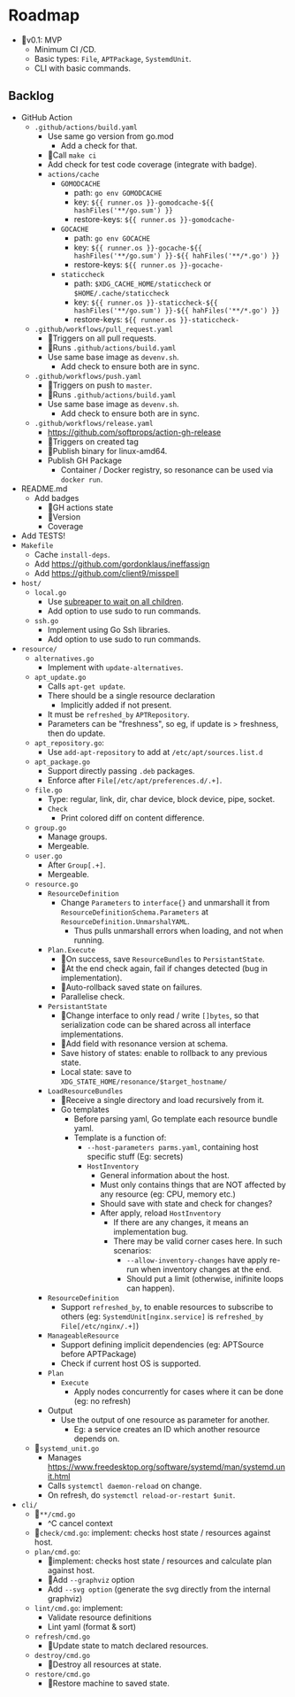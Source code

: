 # Roadmap

- 🥇v0.1: MVP
    - Minimum CI /CD.
    - Basic types: `File`, `APTPackage`, `SystemdUnit`.
    - CLI with basic commands.

## Backlog

- GitHub Action
    - `.github/actions/build.yaml`
        - Use same go version from go.mod
            - Add a check for that.
        - 🥇Call `make ci`
        - Add check for test code coverage (integrate with badge).
        - `actions/cache`
            - `GOMODCACHE`
                - path: `go env GOMODCACHE`
                - key: `${{ runner.os }}-gomodcache-${{ hashFiles('**/go.sum') }}`
                - restore-keys: `${{ runner.os }}-gomodcache-`
            - `GOCACHE`
                - path: `go env GOCACHE`
                - key: `${{ runner.os }}-gocache-${{ hashFiles('**/go.sum') }}-${{ hahFiles('**/*.go') }}`
                - restore-keys: `${{ runner.os }}-gocache-`
            - `staticcheck`
                - path: `$XDG_CACHE_HOME/staticcheck` or `$HOME/.cache/staticcheck`
                - key: `${{ runner.os }}-staticcheck-${{ hashFiles('**/go.sum') }}-${{ hahFiles('**/*.go') }}`
                - restore-keys: `${{ runner.os }}-staticcheck-`
    - `.github/workflows/pull_request.yaml`
        - 🥇Triggers on all pull requests.
        - 🥇Runs `.github/actions/build.yaml`
        - Use same base image as `devenv.sh`.
            - Add check to ensure both are in sync.
    - `.github/workflows/push.yaml`
        - 🥇Triggers on push to `master`.
        - 🥇Runs `.github/actions/build.yaml`
        - Use same base image as `devenv.sh`.
            - Add check to ensure both are in sync.
    - `.github/workflows/release.yaml`
        - https://github.com/softprops/action-gh-release
        - 🥇Triggers on created tag
        - 🥇Publish binary for linux-amd64.
        - Publish GH Package
            - Container / Docker registry, so resonance can be used via `docker run`.
- README.md
    - Add badges
      - 🥇GH actions state
      - 🥇Version
      - Coverage
- Add TESTS!
- `Makefile`
    - Cache `install-deps`.
    - Add https://github.com/gordonklaus/ineffassign
    - Add https://github.com/client9/misspell
- `host/`
    - `local.go`
        - Use [subreaper to wait on all children](https://github.com/fornellas/rrb/blob/main/runner/runner.go).
        - Add option to use sudo to run commands.
    - `ssh.go`
        - Implement using Go Ssh libraries.
        - Add option to use sudo to run commands.
- `resource/`
    - `alternatives.go`
        - Implement with `update-alternatives`.
    - `apt_update.go`
        - Calls `apt-get update`.
        - There should be a single resource declaration
            - Implicitly added if not present.
        - It must be `refreshed_by` `APTRepository`.
        - Parameters can be "freshness", so eg, if update is > freshness, then do update.
    - `apt_repository.go`:
        - Use `add-apt-repository` to add at `/etc/apt/sources.list.d`
    - `apt_package.go`
        - Support directly passing `.deb` packages.
        - Enforce after `File[/etc/apt/preferences.d/.+]`.
    - `file.go`
        - Type: regular, link, dir, char device, block device, pipe, socket.
        - `Check`
            - Print colored diff on content difference.
    - `group.go`
        - Manage groups.
        - Mergeable.
    - `user.go`
        - After `Group[.+]`.
        - Mergeable.
    - `resource.go`
        - `ResourceDefinition`
            - Change `Parameters` to `interface{}` and unmarshall it from `ResourceDefinitionSchema.Parameters` at `ResourceDefinition.UnmarshalYAML`.
                - Thus pulls unmarshall errors when loading, and not when running.
        - `Plan.Execute`
            - 🥇On success, save `ResourceBundles` to `PersistantState`.
            - 🥇At the end check again, fail if changes detected (bug in implementation).
            - 🥇Auto-rollback saved state on failures.
            - Parallelise check.
        - `PersistantState`
            - 🥇Change interface to only read / write `[]bytes`, so that serialization code can be shared across all interface implementations.
            - 🥇Add field with resonance version at schema.
            - Save history of states: enable to rollback to any previous state.
            - Local state: save to `XDG_STATE_HOME/resonance/$target_hostname/`
        - `LoadResourceBundles`
            - 🥇Receive a single directory and load recursively from it.
            - Go templates
                - Before parsing yaml, Go template each resource bundle yaml.
                - Template is a function of:
                    - `--host-parameters parms.yaml`, containing host specific stuff (Eg: secrets)
                    - `HostInventory`
                        - General information about the host.
                        - Must only contains things that are NOT affected by any resource (eg: CPU, memory etc.)
                        - Should save with state and check for changes?
                        - After apply, reload `HostInventory`
                            - If there are any changes, it means an implementation bug.
                            - There may be valid corner cases here. In such scenarios:
                                - `--allow-inventory-changes` have apply re-run when inventory changes at the end.
                                - Should put a limit (otherwise, inifinite loops can happen).
        - `ResourceDefinition`
            - Support `refreshed_by`, to enable resources to subscribe to others (eg: `SystemdUnit[nginx.service]` is `refreshed_by` `File[/etc/nginx/.+]`)
        - `ManageableResource`
            - Support defining implicit dependencies (eg: APTSource before APTPackage)
            - Check if current host OS is supported.
        - `Plan`
            - `Execute`
                - Apply nodes concurrently for cases where it can be done (eg: no refresh)
        - Output
            - Use the output of one resource as parameter for another.
                - Eg: a service creates an ID which another resource depends on.
    - 🥇`systemd_unit.go`
        - Manages https://www.freedesktop.org/software/systemd/man/systemd.unit.html
        - Calls `systemctl daemon-reload` on change.
        - On refresh, do `systemctl reload-or-restart $unit`.
- `cli/`
    - 🥇`**/cmd.go`
        - ^C cancel context
    - 🥇`check/cmd.go`: implement: checks host state / resources against host.
    - `plan/cmd.go`:
        - 🥇implement: checks host state / resources and calculate plan against host.
        - 🥇Add `--graphviz` option
        - Add `--svg option` (generate the svg directly from the internal graphviz)
    - `lint/cmd.go`: implement:
        - Validate resource definitions
        - Lint yaml (format & sort)
    - `refresh/cmd.go`
        - 🥇Update state to match declared resources.
    - `destroy/cmd.go`
        - 🥇Destroy all resources at state.
    - `restore/cmd.go`
        - 🥇Restore machine to saved state.